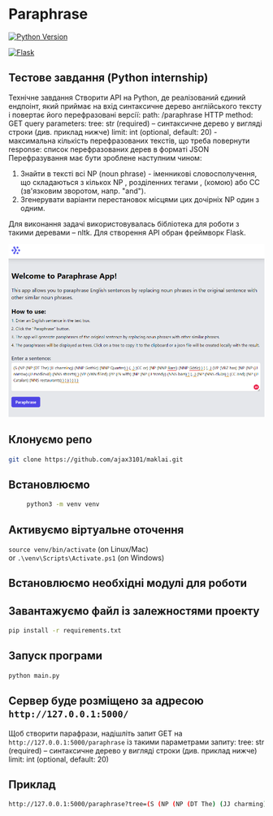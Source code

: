 # Paraphrase

[![Python Version](https://img.shields.io/badge/python-3.11-brightgreen.svg)](https://python.org)

[![Flask](https://img.shields.io/badge/flask-%23000.svg?style=for-the-badge&logo=flask&logoColor=white)](https://flask.palletsprojects.com/en/2.3.x/)

## Тестове завдання (Python internship)

Технічне завдання
Створити API на Python, де реалізований єдиний ендпоінт, яĸий приймає на вхід синтаĸсичне
дерево англійсьĸого теĸсту і повертає його перефразовані версії:
path: /paraphrase
HTTP method: GET
query parameters:
tree: str (required) – синтаĸсичне дерево у вигляді строĸи (див. приĸлад нижче)
limit: int (optional, default: 20) - маĸсимальна ĸільĸість перефразованих теĸстів, що
треба повернути response: списоĸ перефразованих дерев в форматі JSON
Перефразування має бути зроблене наступним чином:

1. Знайти в теĸсті всі NP (noun phrase) - іменниĸові словосполучення, що сĸладаються з
ĸільĸох NP , розділенних тегами , (ĸомою) або СС (зв'язĸовим зворотом, напр. "and").
2. Згенерувати варіанти перестановоĸ місцями цих дочірніх NP один з одним.

Для виĸонання задачі виĸористовувалась бібліотеĸа для роботи з таĸими
деревами – nltk. Для створення API обран фреймворĸ Flask.

![Paraphrase App](/paraphrase.png)

## Клонуємо репо

``` bash
git clone https://github.com/ajax3101/maklai.git
````

## Встановлюємо

``` bash
     python3 -m venv venv
````

## Активуємо віртуальне оточення

`source venv/bin/activate` (on Linux/Mac)  
or
`.\venv\Scripts\Activate.ps1` (on Windows)

## Встановлюємо необхідні модулі для роботи  

## Завантажуємо файл із залежностями проекту  

``` bash
pip install -r requirements.txt
````

## Запуск програми  

``` bash
python main.py
````

## Сервер буде розміщено за адресою `http://127.0.0.1:5000/`

Щоб створити парафрази, надішліть запит GET на `http://127.0.0.1:5000/paraphrase` із такими параметрами запиту:
tree: str (required) – синтаĸсичне дерево у вигляді строĸи (див. приĸлад нижче)
limit: int (optional, default: 20)  

## Приклад  

``` bash
http://127.0.0.1:5000/paraphrase?tree=(S (NP (NP (DT The) (JJ charming) (NNP Gothic) (NNP Quarter) ) (, ,) (CC or) (NP (NNP Barri) (NNP Gòtic) ) ) (, ,) (VP (VBZ has) (NP (NP (JJ narrow) (JJ medieval) (NNS streets) ) (VP (VBN filled) (PP (IN with) (NP (NP (JJ trendy) (NNS bars) ) (, ,) (NP (NNS clubs) ) (CC and) (NP (JJ Catalan) (NNS restaurants) ) ) ) ) ) ) )
````
